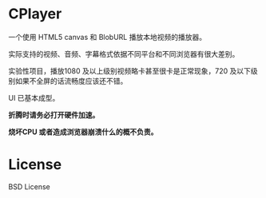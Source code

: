 CPlayer
======

一个使用 HTML5 canvas 和 BlobURL 播放本地视频的播放器。

实际支持的视频、音频、字幕格式依据不同平台和不同浏览器有很大差别。

实验性项目，播放1080 及以上级别视频略卡甚至很卡是正常现象，720 及以下级别如果不全屏的话流畅度应该还不错。

UI 已基本成型。

**折腾时请务必打开硬件加速。**

**烧坏CPU 或者造成浏览器崩溃什么的概不负责。**

License
======

BSD License